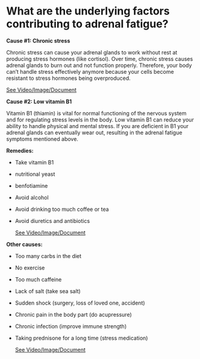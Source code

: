# What are the underlying factors contributing to adrenal fatigue?

**Cause #1: Chronic stress**

Chronic stress can cause your adrenal glands to work without rest at producing stress hormones (like cortisol). Over time, chronic stress causes adrenal glands to burn out and not function properly. Therefore, your body can’t handle stress effectively anymore because your cells become resistant to stress hormones being overproduced.

 [See Video/Image/Document](https://hls-player.drberg.com/asset?path=migrated-assets/treating-adrenal-fatigue-with-sleep-most-important-action-for-adrenal-fatigue-drberg)

**Cause #2: Low vitamin B1**

Vitamin B1 (thiamin) is vital for normal functioning of the nervous system and for regulating stress levels in the body. Low vitamin B1 can reduce your ability to handle physical and mental stress. If you are deficient in B1 your adrenal glands can eventually wear out, resulting in the adrenal fatigue symptoms mentioned above.

**Remedies:**

- Take vitamin B1

- nutritional yeast

- benfotiamine

- Avoid alcohol

- Avoid drinking too much coffee or tea

- Avoid diuretics and antibiotics

     [See Video/Image/Document](https://hls-player.drberg.com/asset?path=migrated-assets/the-non-stress-cause-of-adrenal-fatigue-symptoms-vitamin-b1thiamine-deficiency-drberg)

**Other causes:**

- Too many carbs in the diet

- No exercise

- Too much caffeine

- Lack of salt (take sea salt)

- Sudden shock (surgery, loss of loved one, accident)

- Chronic pain in the body part (do acupressure)

- Chronic infection (improve immune strength)

- Taking prednisone for a long time (stress medication)

     [See Video/Image/Document](https://hls-player.drberg.com/asset?path=migrated-assets/prevent-adrenal-fatigue-on-keto-with-this-himalayan-sea-salt-for-keto-adrenal-fatigue-drberg)
